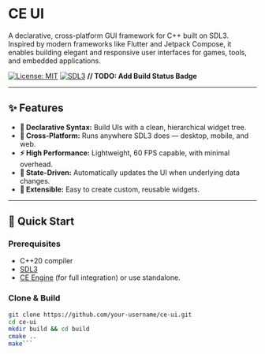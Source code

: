 # CE UI

A declarative, cross-platform GUI framework for C++ built on SDL3. Inspired by modern frameworks like Flutter and Jetpack Compose, it enables building elegant and responsive user interfaces for games, tools, and embedded applications.

[![License: MIT](https://img.shields.io/badge/License-MIT-yellow.svg)](https://opensource.org/licenses/MIT)
[![SDL3](https://img.shields.io/badge/SDL-3.0-7a1dad?logo=SDL)](https://www.libsdl.org/)
**// TODO: Add Build Status Badge**

---

## ✨ Features

- **📝 Declarative Syntax:** Build UIs with a clean, hierarchical widget tree.
- **🎨 Cross-Platform:** Runs anywhere SDL3 does — desktop, mobile, and web.
- **⚡ High Performance:** Lightweight, 60 FPS capable, with minimal overhead.
- **🔄 State-Driven:** Automatically updates the UI when underlying data changes.
- **🧩 Extensible:** Easy to create custom, reusable widgets.

---

## 🚀 Quick Start

### Prerequisites
- C++20 compiler
- [SDL3](https://github.com/libsdl-org/SDL)
- [CE Engine](https://github.com/your-username/ce-engine) (for full integration) or use standalone.

### Clone & Build
```bash
git clone https://github.com/your-username/ce-ui.git
cd ce-ui
mkdir build && cd build
cmake ..
make```
